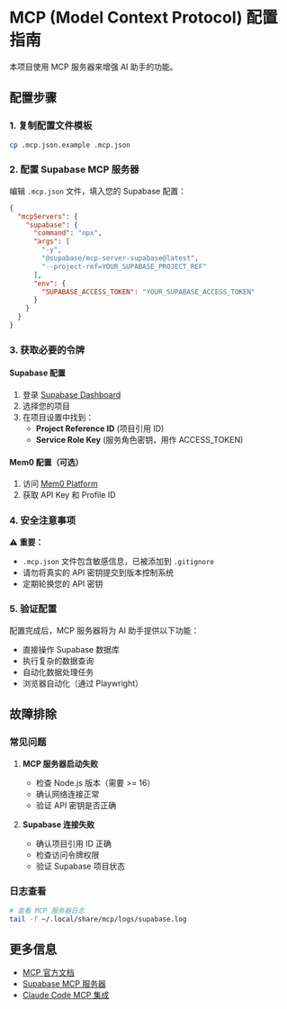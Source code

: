 # MCP (Model Context Protocol) 配置指南

本项目使用 MCP 服务器来增强 AI 助手的功能。

## 配置步骤

### 1. 复制配置文件模板

```bash
cp .mcp.json.example .mcp.json
```

### 2. 配置 Supabase MCP 服务器

编辑 `.mcp.json` 文件，填入您的 Supabase 配置：

```json
{
  "mcpServers": {
    "supabase": {
      "command": "npx",
      "args": [
        "-y",
        "@supabase/mcp-server-supabase@latest",
        "--project-ref=YOUR_SUPABASE_PROJECT_REF"
      ],
      "env": {
        "SUPABASE_ACCESS_TOKEN": "YOUR_SUPABASE_ACCESS_TOKEN"
      }
    }
  }
}
```

### 3. 获取必要的令牌

#### Supabase 配置
1. 登录 [Supabase Dashboard](https://supabase.com/dashboard)
2. 选择您的项目
3. 在项目设置中找到：
   - **Project Reference ID** (项目引用 ID)
   - **Service Role Key** (服务角色密钥，用作 ACCESS_TOKEN)

#### Mem0 配置（可选）
1. 访问 [Mem0 Platform](https://mem0.ai)
2. 获取 API Key 和 Profile ID

### 4. 安全注意事项

⚠️ **重要：** 
- `.mcp.json` 文件包含敏感信息，已被添加到 `.gitignore`
- 请勿将真实的 API 密钥提交到版本控制系统
- 定期轮换您的 API 密钥

### 5. 验证配置

配置完成后，MCP 服务器将为 AI 助手提供以下功能：

- 直接操作 Supabase 数据库
- 执行复杂的数据查询
- 自动化数据处理任务
- 浏览器自动化（通过 Playwright）

## 故障排除

### 常见问题

1. **MCP 服务器启动失败**
   - 检查 Node.js 版本（需要 >= 16）
   - 确认网络连接正常
   - 验证 API 密钥是否正确

2. **Supabase 连接失败**
   - 确认项目引用 ID 正确
   - 检查访问令牌权限
   - 验证 Supabase 项目状态

### 日志查看

```bash
# 查看 MCP 服务器日志
tail -f ~/.local/share/mcp/logs/supabase.log
```

## 更多信息

- [MCP 官方文档](https://modelcontextprotocol.io/)
- [Supabase MCP 服务器](https://github.com/supabase/mcp-server-supabase)
- [Claude Code MCP 集成](https://docs.anthropic.com/en/docs/claude-code/mcp)